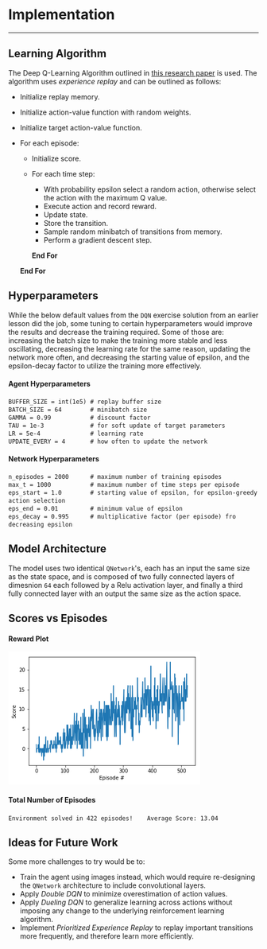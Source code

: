 
# Implementation
----------------------------------------------------------------------------------------------------------------------

## Learning Algorithm

The Deep Q-Learning Algorithm outlined in [this research paper](https://storage.googleapis.com/deepmind-media/dqn/DQNNaturePaper.pdf) is used. The algorithm uses *experience replay* and can be outlined as follows:
- Initialize replay memory.
- Initialize action-value function with random weights.
- Initialize target action-value function.
- For each episode:
    - Initialize score.
    - For each time step:
        - With probability epsilon select a random action, otherwise select the action with the maximum Q value.
        - Execute action and record reward.
        - Update state.
        - Store the transition.
        - Sample random minibatch of transitions from memory.
        - Perform a gradient descent step.
        
      **End For**
        
  **End For**

## Hyperparameters

While the below default values from the `DQN` exercise solution from an earlier lesson did the job, some tuning to certain hyperparameters would improve the results and decrease the training required. Some of those are: increasing the batch size to make the training more stable and less oscillating, decreasing the learning rate for the same reason, updating the network more often, and decreasing the starting value of epsilon, and the epsilon-decay factor to utilize the training more effectively.

#### Agent Hyperparameters
```
BUFFER_SIZE = int(1e5) # replay buffer size
BATCH_SIZE = 64        # minibatch size
GAMMA = 0.99           # discount factor
TAU = 1e-3             # for soft update of target parameters
LR = 5e-4              # learning rate
UPDATE_EVERY = 4       # how often to update the network
```
#### Network Hyperparameters
```
n_episodes = 2000      # maximum number of training episodes
max_t = 1000           # maximum number of time steps per episode
eps_start = 1.0        # starting value of epsilon, for epsilon-greedy action selection
eps_end = 0.01         # minimum value of epsilon
eps_decay = 0.995      # multiplicative factor (per episode) fro decreasing epsilon
```

## Model Architecture

The model uses two identical `QNetwork`'s, each has an input the same size as the state space, and is composed of two fully connected layers of dimesnion `64` each followed by a Relu activation layer, and finally a third fully connected layer with an output the same size as the action space.

## Scores vs Episodes

#### Reward Plot
![Reward Plot](scores.png)

#### Total Number of Episodes
`Environment solved in 422 episodes!	Average Score: 13.04`

## Ideas for Future Work

Some more challenges to try would be to:

- Train the agent using images instead, which would require re-designing the `QNetwork` architecture to include convolutional layers.
- Apply *Double DQN* to minimize overestimation of action values.
- Apply *Dueling DQN* to generalize learning across actions without imposing any change to the underlying reinforcement learning algorithm.
- Implement *Prioritized Experience Replay* to replay important transitions more frequently, and therefore learn more efficiently.
